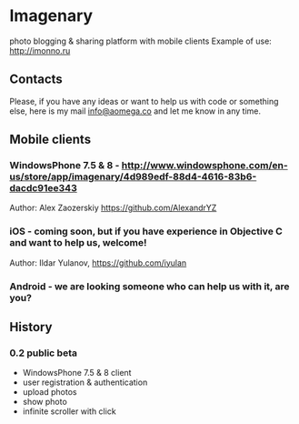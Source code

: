# Imagenary
photo blogging & sharing platform with mobile clients
Example of use: <http://imonno.ru>

## Contacts
Please, if you have any ideas or want to help us with code or something else, here is my mail <info@aomega.co> and let me know in any time.

## Mobile clients
### WindowsPhone 7.5 & 8 - <http://www.windowsphone.com/en-us/store/app/imagenary/4d989edf-88d4-4616-83b6-dacdc91ee343>
Author: Alex Zaozerskiy <https://github.com/AlexandrYZ>
### iOS - coming soon, but if you have experience in Objective C and want to help us, welcome!
Author: Ildar Yulanov, <https://github.com/iyulan>
### Android - we are looking someone who can help us with it, are you?

## History
### 0.2 public beta
* WindowsPhone 7.5 & 8 client
* user registration & authentication
* upload photos
* show photo
* infinite scroller with click